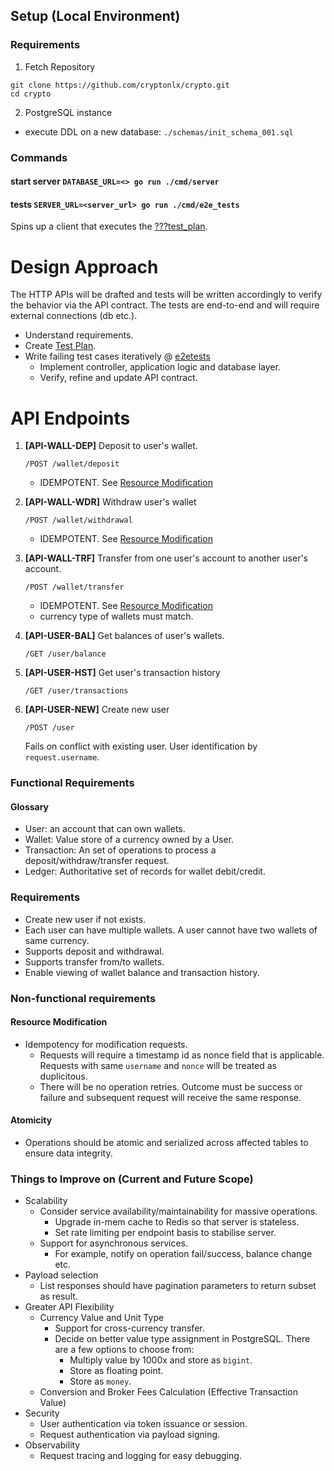 
## Setup (Local Environment)

### Requirements

1. Fetch Repository
``` /bin/sh
git clone https://github.com/cryptonlx/crypto.git
cd crypto
```

2. PostgreSQL instance
- execute DDL on a new database: `./schemas/init_schema_001.sql`

### Commands

#### start server `DATABASE_URL=<> go run ./cmd/server`
#### tests `SERVER_URL=<server_url> go run ./cmd/e2e_tests`
Spins up a client that executes the [???test_plan](???).

# Design Approach

The HTTP APIs will be drafted and tests will be written accordingly to verify the behavior via the API contract.
The tests are end-to-end and will require external connections (db etc.).

- Understand requirements.
- Create [Test Plan](./test_plan.md).
- Write failing test cases iteratively @ [e2etests](./cmd/e2e_tests)
  - Implement controller, application logic and database layer.
  - Verify, refine and update API contract.

# API Endpoints
1. **[API-WALL-DEP]** Deposit to user's wallet.

    `/POST /wallet/deposit`

    - IDEMPOTENT. See [Resource Modification](#resource-modification)
2. **[API-WALL-WDR]** Withdraw user's wallet

    `/POST /wallet/withdrawal`

    - IDEMPOTENT. See [Resource Modification](#resource-modification)
3. **[API-WALL-TRF]** Transfer from one user's account to another user's account.

    `/POST /wallet/transfer`

    - IDEMPOTENT. See [Resource Modification](#resource-modification)
    - currency type of wallets must match.
4. **[API-USER-BAL]** Get balances of user's wallets.

    `/GET /user/balance`

5. **[API-USER-HST]** Get user's transaction history

    `/GET /user/transactions`

6. **[API-USER-NEW]** Create new user

   `/POST /user`

    Fails on conflict with existing user. User identification by `request.username`.

### Functional Requirements

#### Glossary

- User: an account that can own wallets.
- Wallet: Value store of a currency owned by a User.
- Transaction: An set of operations to process a deposit/withdraw/transfer request.
- Ledger: Authoritative set of records for wallet debit/credit.

### Requirements
- Create new user if not exists.
- Each user can have multiple wallets. A user cannot have two wallets of same currency.
- Supports deposit and withdrawal.
- Supports transfer from/to wallets.
- Enable viewing of wallet balance and transaction history.

### Non-functional requirements

#### Resource Modification
- Idempotency for modification requests.
  - Requests will require a timestamp id as nonce field that is applicable. Requests with same `username` and `nonce` will be treated as duplicitous.
  - There will be no operation retries. Outcome must be success or failure and subsequent request will receive the same response.

#### Atomicity
- Operations should be atomic and serialized across affected tables to ensure data integrity.

### Things to Improve on (Current and Future Scope)
- Scalability
  - Consider service availability/maintainability for massive operations.
    - Upgrade in-mem cache to Redis so that server is stateless.
    - Set rate limiting per endpoint basis to stabilise server.
  - Support for asynchronous services.
    - For example, notify on operation fail/success, balance change etc.
- Payload selection
  - List responses should have pagination parameters to return subset as result.
- Greater API Flexibility
  - Currency Value and Unit Type
    - Support for cross-currency transfer.
    - Decide on better value type assignment in PostgreSQL. There are a few options to choose from:
      - Multiply value by 1000x and store as `bigint`.
      - Store as floating point.
      - Store as `money`.
  - Conversion and Broker Fees Calculation (Effective Transaction Value)
- Security
  - User authentication via token issuance or session.
  - Request authentication via payload signing.
- Observability
  - Request tracing and logging for easy debugging.